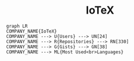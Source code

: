 <h1 align="center">IoTeX</h1>

```mermaid
graph LR
COMPANY_NAME{IoTeX}
COMPANY_NAME ---> U{Users} ---> UN[24]
COMPANY_NAME ---> R{Repositories} ---> RN[330]
COMPANY_NAME ---> G{Gists} ---> GN[38]
COMPANY_NAME ---> ML{Most Used<br>Languages}
```
